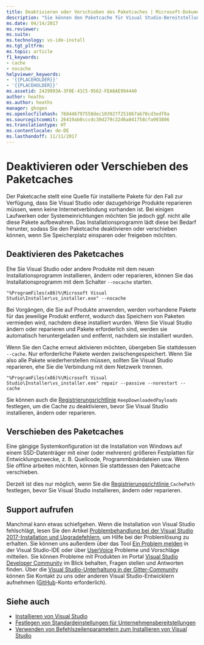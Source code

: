 ```yaml
---
title: Deaktivieren oder Verschieben des Paketcaches | Microsoft-Dokumentation
description: "Sie können den Paketcache für Visual Studio-Bereitstellungen deaktivieren, aktivieren oder verschieben."
ms.date: 04/14/2017
ms.reviewer: 
ms.suite: 
ms.technology: vs-ide-install
ms.tgt_pltfrm: 
ms.topic: article
f1_keywords:
- cache
- nocache
helpviewer_keywords:
- '{{PLACEHOLDER}}'
- '{{PLACEHOLDER}}'
ms.assetid: 2429993A-3F0E-41C5-9562-FEA6AE994440
author: heaths
ms.author: heaths
manager: ghogen
ms.openlocfilehash: 768446797558dec103927f251867ab78cd3edf0a
ms.sourcegitcommit: 26419ab0cccdc30d279c32d6a841758cfa903806
ms.translationtype: HT
ms.contentlocale: de-DE
ms.lasthandoff: 11/11/2017
---
```

# <a name="disable-or-move-the-package-cache"></a>Deaktivieren oder Verschieben des Paketcaches

Der Paketcache stellt eine Quelle für installierte Pakete für den Fall zur Verfügung, dass Sie Visual Studio oder dazugehörige Produkte reparieren müssen, wenn keine Internetverbindung vorhanden ist. Bei einigen Laufwerken oder Systemeinrichtungen möchten Sie jedoch ggf. nicht alle diese Pakete aufbewahren.
Das Installationsprogramm lädt diese bei Bedarf herunter, sodass Sie den Paketcache deaktivieren oder verschieben können, wenn Sie Speicherplatz einsparen oder freigeben möchten.

## <a name="disable-the-package-cache"></a>Deaktivieren des Paketcaches

Ehe Sie Visual Studio oder andere Produkte mit dem neuen Installationsprogramm installieren, ändern oder reparieren, können Sie das Installationsprogramm mit dem Schalter `--nocache` starten.

```
"%ProgramFiles(x86)%\Microsoft Visual Studio\Installer\vs_installer.exe" --nocache
```

Bei Vorgängen, die Sie auf Produkte anwenden, werden vorhandene Pakete für das jeweilige Produkt entfernt, wodurch das Speichern von Paketen vermieden wird, nachdem diese installiert wurden. Wenn Sie Visual Studio ändern oder reparieren und Pakete erforderlich sind, werden sie automatisch heruntergeladen und entfernt, nachdem sie installiert wurden.

Wenn Sie den Cache erneut aktivieren möchten, übergeben Sie stattdessen `--cache`. Nur erforderliche Pakete werden zwischengespeichert. Wenn Sie also alle Pakete wiederherstellen müssen, sollten Sie Visual Studio reparieren, ehe Sie die Verbindung mit dem Netzwerk trennen.

```
"%ProgramFiles(x86)%\Microsoft Visual Studio\Installer\vs_installer.exe" repair --passive --norestart --cache
```

Sie können auch die [Registrierungsrichtlinie](set-defaults-for-enterprise-deployments.md) `KeepDownloadedPayloads` festlegen, um die Cache zu deaktivieren, bevor Sie Visual Studio installieren, ändern oder reparieren.

## <a name="move-the-package-cache"></a>Verschieben des Paketcaches

Eine gängige Systemkonfiguration ist die Installation von Windows auf einem SSD-Datenträger mit einer (oder mehreren) größeren Festplatten für Entwicklungszwecke, z. B. Quellcode, Programmbinärdateien usw. Wenn Sie offline arbeiten möchten, können Sie stattdessen den Paketcache verschieben.

Derzeit ist dies nur möglich, wenn Sie die [Registrierungsrichtlinie ](set-defaults-for-enterprise-deployments.md) `CachePath` festlegen, bevor Sie Visual Studio installieren, ändern oder reparieren.

## <a name="get-support"></a>Support aufrufen
Manchmal kann etwas schiefgehen. Wenn die Installation von Visual Studio fehlschlägt, lesen Sie den Artikel [Problembehandlung bei der Visual Studio 2017-Installation und Upgradefehlern](troubleshooting-installation-issues.md), um Hilfe bei der Problemlösung zu erhalten. Sie können uns außerdem über das Tool [Ein Problem melden](../ide/how-to-report-a-problem-with-visual-studio-2017.md) in der Visual Studio-IDE oder über [UserVoice](https://visualstudio.uservoice.com/forums/121579) Probleme und Vorschläge mitteilen. Sie können Probleme mit Produkten im Portal [Visual Studio Developer Community](https://developercommunity.visualstudio.com/) im Blick behalten, Fragen stellen und Antworten finden. Über die [Visual Studio-Unterhaltung in der Gitter-Community](https://gitter.im/Microsoft/VisualStudio) können Sie Kontakt zu uns oder anderen Visual Studio-Entwicklern aufnehmen ([GitHub](https://github.com/)-Konto erforderlich).

## <a name="see-also"></a>Siehe auch

 * [Installieren von Visual Studio](install-visual-studio.md)
 * [Festlegen von Standardeinstellungen für Unternehmensbereitstellungen](set-defaults-for-enterprise-deployments.md)
 * [Verwenden von Befehlszeilenparametern zum Installieren von Visual Studio](use-command-line-parameters-to-install-visual-studio.md)
